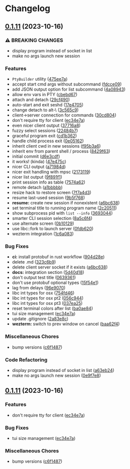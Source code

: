 # Changelog

## [0.1.11](https://github.com/willothy/sesh/compare/v0.1.11...v0.1.11) (2023-10-16)


### ⚠ BREAKING CHANGES

* display program instead of socket in list
* make no args launch new session

### Features

* `PtyBuilder` utility ([475ee7a](https://github.com/willothy/sesh/commit/475ee7a74c954730a47c269a7e1501f627acf3bb))
* accept start cmd args without subcommand ([fdcce09](https://github.com/willothy/sesh/commit/fdcce09f1db7ae763bc4e6b0cd6de4c8ee4ebba5))
* add JSON output option for list subcommand ([4a08943](https://github.com/willothy/sesh/commit/4a0894309308700887e459d6745d635b274a090b))
* allow env vars in PTY ([cbebd67](https://github.com/willothy/sesh/commit/cbebd677808197cce1b778ae9ff6cd6c9a5252b6))
* attach and detach ([29cf490](https://github.com/willothy/sesh/commit/29cf49015531eda7120313905a8645ec35c2f372))
* auto-start and exit seshd ([17e4705](https://github.com/willothy/sesh/commit/17e47051fa788b04f64da513580526b150289fa9))
* change detach to alt-\ ([3c565c9](https://github.com/willothy/sesh/commit/3c565c9fb95a43cc6b4a6a96a6175ba5fb5242c9))
* client-&gt;server connection for commands ([30cd804](https://github.com/willothy/sesh/commit/30cd8040a5a263901b294355d222911e92f69e52))
* don't require tty for client ([ec34e7a](https://github.com/willothy/sesh/commit/ec34e7a5fb47ac17301b2ea16e338fe2256b19ad))
* even nicer client output ([37716a8](https://github.com/willothy/sesh/commit/37716a85de9bc6fd7a9b564eda37b5e03bcb6911))
* fuzzy select sessions ([22484b7](https://github.com/willothy/sesh/commit/22484b7baf10ae6fe3978870f4364d525f152584))
* graceful program exit ([cd1b362](https://github.com/willothy/sesh/commit/cd1b36280e5105db68669e7a6132106db9cedbc8))
* handle child process exit ([0e05162](https://github.com/willothy/sesh/commit/0e051624ac9348fe22ab7c8ebe007f590ce0d745))
* inherit client cwd in new sessions ([f95b3a6](https://github.com/willothy/sesh/commit/f95b3a699f04d28d78f7af8af09f0e280a545660))
* inherit env from parent shell / process ([8429f63](https://github.com/willothy/sesh/commit/8429f6305c2145798902378bcb406314393d98cf))
* initial commit ([d6e3cdf](https://github.com/willothy/sesh/commit/d6e3cdf9d96eb29f1e6b94f824223387b831df4e))
* it works! (kinda) ([47e475c](https://github.com/willothy/sesh/commit/47e475c3d04a478d9937355358d889be7429e0f6))
* nicer CLI output ([a71984d](https://github.com/willothy/sesh/commit/a71984d7294db1c5ce6d3d8e3230e0d1b89f2b21))
* nicer exit handling with mpsc ([2173119](https://github.com/willothy/sesh/commit/2173119ce790ceb027ceef845af48a5a8e84e1e8))
* nicer list output ([9f891f1](https://github.com/willothy/sesh/commit/9f891f15364e5c949897c8d729df05351817aa6e))
* print session info as table ([7574a62](https://github.com/willothy/sesh/commit/7574a62a4cc0390df588cea4a2ed74177839390b))
* remote detach ([a1bbbbb](https://github.com/willothy/sesh/commit/a1bbbbb525c427a8527eb593c94c9cf67a7d8d4e))
* resize hack to restore screen ([7f7a4d3](https://github.com/willothy/sesh/commit/7f7a4d3260472f8748228bc83a53fbb5827de7ef))
* resume last-used session ([9b5f768](https://github.com/willothy/sesh/commit/9b5f768175e586dee1257a21a6704f3393c9f54b))
* **resume:** create new session if nonexistent ([a6bc638](https://github.com/willothy/sesh/commit/a6bc638ed1d96962a514f0cf2614ca0dfc2bc9dd))
* set terminal title to running program name ([2c20511](https://github.com/willothy/sesh/commit/2c2051148ac9a1b2d5341317df57c59cb37d1a00))
* show subprocess pid with `list --info` ([3693044](https://github.com/willothy/sesh/commit/36930442060460b246ea8a03d438ff66837828ac))
* smarter CLI session selection ([8a5c6f4](https://github.com/willothy/sesh/commit/8a5c6f4e2667d2c80b06b8996ff0b3537adfa9da))
* use alternate screen ([0b10129](https://github.com/willothy/sesh/commit/0b101290ddb773682f971d594920739abc7806da))
* use libc::fork to launch server ([0fdb620](https://github.com/willothy/sesh/commit/0fdb6206cf6a36701499472252d62ca4c0f52d95))
* wezterm integration ([1c6a083](https://github.com/willothy/sesh/commit/1c6a083386149294f01ed9f366d080d37174a5b2))


### Bug Fixes

* **ci:** install protobuf in rust workflow ([904d28e](https://github.com/willothy/sesh/commit/904d28efd8c4cc95d9a63212fb6f23d0f8ad3016))
* delete .md ([323c6b9](https://github.com/willothy/sesh/commit/323c6b955ef2b8c4e4b7f01bfa65e1a45336b0e2))
* delete client server socket if it exists ([a6bc638](https://github.com/willothy/sesh/commit/a6bc638ed1d96962a514f0cf2614ca0dfc2bc9dd))
* **docs:** integration section ([5d40d18](https://github.com/willothy/sesh/commit/5d40d1890903edea04617ff8335d562bde5f6674))
* don't output test title ([0639361](https://github.com/willothy/sesh/commit/0639361f8d1d89da7f04551b1929c2d13af8eafa))
* don't use protobuf optional types ([15f54e1](https://github.com/willothy/sesh/commit/15f54e1af94c39fa84878539f74bf269a26a115b))
* lag from delays ([96e9070](https://github.com/willothy/sesh/commit/96e907003fc0fb984ff9f19c85b128ed7db3eec3))
* libc int types for osx ([754fd46](https://github.com/willothy/sesh/commit/754fd4608e491e045a485fba0722948a6bfd92a5))
* libc int types for osx pt2 ([056c944](https://github.com/willothy/sesh/commit/056c944168d724d69e2cddb4634007c86f7c1a3e))
* libc int types for osx pt3 ([037ea25](https://github.com/willothy/sesh/commit/037ea25dadc770a5ad7fd1532b4c20b85e13d948))
* reset terminal colors after list ([ba0ae84](https://github.com/willothy/sesh/commit/ba0ae84f0ad2d90ba0aa2c17f80be761b49a901a))
* tui size management ([ec34e7a](https://github.com/willothy/sesh/commit/ec34e7a5fb47ac17301b2ea16e338fe2256b19ad))
* update .gitignore ([2a83e8c](https://github.com/willothy/sesh/commit/2a83e8c66cb40a4216c514f02b7a6fde9592f9b2))
* **wezterm:** switch to prev window on cancel ([baa62f4](https://github.com/willothy/sesh/commit/baa62f43673cf40e8ab20d91c38bed90a0ce16d1))


### Miscellaneous Chores

* bump versions ([c6f1487](https://github.com/willothy/sesh/commit/c6f1487b47374cb419c041bcec23c112ded70da1))


### Code Refactoring

* display program instead of socket in list ([a63eb24](https://github.com/willothy/sesh/commit/a63eb240f096e23991bbde0d5ff7d389c0988c60))
* make no args launch new session ([0e9f7e8](https://github.com/willothy/sesh/commit/0e9f7e8c57ae4c732481d157cac0b5d448d888ff))

## [0.1.11](https://github.com/willothy/sesh/compare/v0.1.10...v0.1.11) (2023-10-16)


### Features

* don't require tty for client ([ec34e7a](https://github.com/willothy/sesh/commit/ec34e7a5fb47ac17301b2ea16e338fe2256b19ad))


### Bug Fixes

* tui size management ([ec34e7a](https://github.com/willothy/sesh/commit/ec34e7a5fb47ac17301b2ea16e338fe2256b19ad))


### Miscellaneous Chores

* bump versions ([c6f1487](https://github.com/willothy/sesh/commit/c6f1487b47374cb419c041bcec23c112ded70da1))
